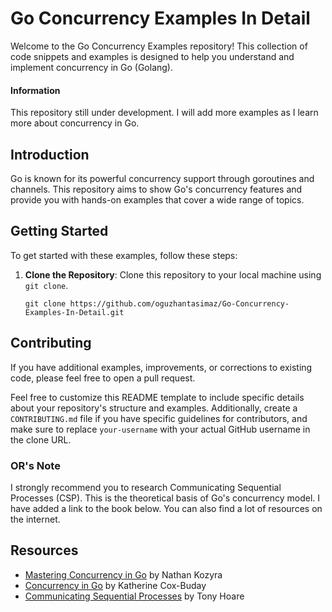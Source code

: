 # Go Concurrency Examples In Detail

Welcome to the Go Concurrency Examples repository! This collection of code snippets and examples is designed to help you understand and implement concurrency in Go (Golang).

#### Information
This repository still under development. I will add more examples as I learn more about concurrency in Go.

## Introduction
Go is known for its powerful concurrency support through goroutines and channels. This repository aims to show Go's concurrency features and provide you with hands-on examples that cover a wide range of topics.

## Getting Started

To get started with these examples, follow these steps:

1. **Clone the Repository**: Clone this repository to your local machine using `git clone`.

   ```shell
   git clone https://github.com/oguzhantasimaz/Go-Concurrency-Examples-In-Detail.git
   ```
   
## Contributing

If you have additional examples, improvements, or corrections to existing code, please feel free to open a pull request.

Feel free to customize this README template to include specific details about your repository's structure and examples. Additionally, create a `CONTRIBUTING.md` file if you have specific guidelines for contributors, and make sure to replace `your-username` with your actual GitHub username in the clone URL.

### OR's Note
I strongly recommend you to research Communicating Sequential Processes (CSP). This is the theoretical basis of Go's concurrency model. I have added a link to the book below. You can also find a lot of resources on the internet.

## Resources
- [Mastering Concurrency in Go](https://www.packtpub.com/product/mastering-concurrency-in-go/9781783983483) by Nathan Kozyra
- [Concurrency in Go](https://www.oreilly.com/library/view/concurrency-in-go/9781491941294/) by Katherine Cox-Buday
- [Communicating Sequential Processes](http://www.usingcsp.com/cspbook.pdf) by Tony Hoare
